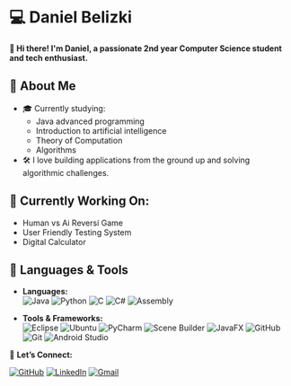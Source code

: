 # 💻 Daniel Belizki

**👋 Hi there! I'm Daniel, a passionate 2nd year Computer Science student and tech enthusiast.**

## 🚀 About Me

- 🎓 Currently studying:
  - Java advanced programming
  - Introduction to artificial intelligence
  - Theory of Computation
  - Algorithms
- 🛠️ I love building applications from the ground up and solving algorithmic challenges.

## 🌱 Currently Working On:

- Human vs Ai Reversi Game
- User Friendly Testing System
- Digital Calculator

## 🧰 Languages & Tools

- **Languages:**  
  ![Java](https://img.shields.io/badge/Java-ED8B00?style=for-the-badge&logo=java&logoColor=white)
  ![Python](https://img.shields.io/badge/Python-3776AB?style=for-the-badge&logo=python&logoColor=white)
  ![C](https://img.shields.io/badge/C-00599C?style=for-the-badge&logo=c&logoColor=white)
  ![C#](https://img.shields.io/badge/C%23-239120?style=for-the-badge&logo=c-sharp&logoColor=white)
  ![Assembly](https://img.shields.io/badge/Assembly-6E4C13?style=for-the-badge&logo=assembly&logoColor=white)
  
- **Tools & Frameworks:**  
  ![Eclipse](https://img.shields.io/badge/Eclipse-2C2255?style=for-the-badge&logo=eclipse&logoColor=white)
  ![Ubuntu](https://img.shields.io/badge/Ubuntu-E95420?style=for-the-badge&logo=ubuntu&logoColor=white)
  ![PyCharm](https://img.shields.io/badge/PyCharm-000000?style=for-the-badge&logo=pycharm&logoColor=white)
  ![Scene Builder](https://img.shields.io/badge/SceneBuilder-007396?style=for-the-badge&logo=java&logoColor=white)
  ![JavaFX](https://img.shields.io/badge/JavaFX-009688?style=for-the-badge&logo=java&logoColor=white)
  ![GitHub](https://img.shields.io/badge/GitHub-181717?style=for-the-badge&logo=github&logoColor=white)
  ![Git](https://img.shields.io/badge/Git-F05032?style=for-the-badge&logo=git&logoColor=white)
  ![Android Studio](https://img.shields.io/badge/Android%20Studio-3DDC84?style=for-the-badge&logo=android-studio&logoColor=white)
  
🔗 **Let’s Connect:**

[![GitHub](https://img.shields.io/badge/GitHub-100000?style=for-the-badge&logo=github&logoColor=white)](https://github.com/DanielBelizki)
[![LinkedIn](https://img.shields.io/badge/LinkedIn-0A66C2?style=for-the-badge&logo=linkedin&logoColor=white)](https://linkedin.com/in/daniel-belitzki-637256330)
[![Gmail](https://img.shields.io/badge/Gmail-D14836?style=for-the-badge&logo=gmail&logoColor=white)](mailto:danielbelitzki@gmail.com)


